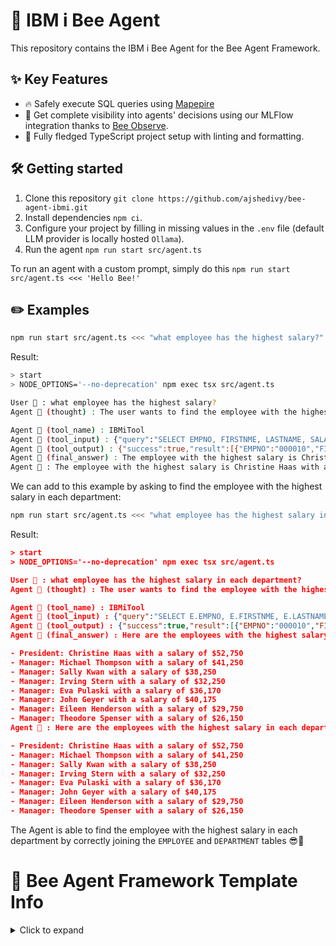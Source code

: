 # 🐝 IBM i Bee Agent

This repository contains the IBM i Bee Agent for the Bee Agent Framework.

## ✨ Key Features

- 🔥 Safely execute SQL queries using [Mapepire](https://mapepire-ibmi.github.io/)
- 🔎 Get complete visibility into agents' decisions using our MLFlow integration thanks to [Bee Observe](https://github.com/i-am-bee/bee-observe).
- 🚀 Fully fledged TypeScript project setup with linting and formatting.

## 🛠️ Getting started

1. Clone this repository `git clone https://github.com/ajshedivy/bee-agent-ibmi.git`
2. Install dependencies `npm ci`.
3. Configure your project by filling in missing values in the `.env` file (default LLM provider is locally hosted `Ollama`).
4. Run the agent `npm run start src/agent.ts`

To run an agent with a custom prompt, simply do this `npm run start src/agent.ts <<< 'Hello Bee!'`

## ✏️ Examples

```bash
npm run start src/agent.ts <<< "what employee has the highest salary?"
```

Result:

```bash
> start
> NODE_OPTIONS='--no-deprecation' npm exec tsx src/agent.ts

User 👤 : what employee has the highest salary?
Agent 🤖 (thought) : The user wants to find the employee with the highest salary. I can do this by querying the 'EMPLOYEE' table and sorting the results by salary in descending order.

Agent 🤖 (tool_name) : IBMiTool
Agent 🤖 (tool_input) : {"query":"SELECT EMPNO, FIRSTNME, LASTNAME, SALARY FROM EMPLOYEE ORDER BY SALARY DESC LIMIT 1"}
Agent 🤖 (tool_output) : {"success":true,"result":[{"EMPNO":"000010","FIRSTNME":"CHRISTINE","LASTNAME":"HAAS","SALARY":52750}]}
Agent 🤖 (final_answer) : The employee with the highest salary is Christine Haas with a salary of $52,750.
Agent 🤖 : The employee with the highest salary is Christine Haas with a salary of $52,750.
```

We can add to this example by asking to find the employee with the highest salary in each department:

```bash
npm run start src/agent.ts <<< "what employee has the highest salary in each department?"
```

Result:

```json
> start
> NODE_OPTIONS='--no-deprecation' npm exec tsx src/agent.ts

User 👤 : what employee has the highest salary in each department?
Agent 🤖 (thought) : The user wants to find the employee with the highest salary in each department. I can do this by joining the 'EMPLOYEE' and 'DEPARTMENT' tables and using a subquery to find the maximum salary for each department.

Agent 🤖 (tool_name) : IBMiTool
Agent 🤖 (tool_input) : {"query":"SELECT E.EMPNO, E.FIRSTNME, E.LASTNAME, E.JOB, E.SALARY FROM EMPLOYEE E INNER JOIN DEPARTMENT D ON E.WORKDEPT = D.DEPTNO WHERE E.SALARY = (SELECT MAX(E2.SALARY) FROM EMPLOYEE E2 INNER JOIN DEPARTMENT D2 ON E2.WORKDEPT = D2.DEPTNO WHERE D2.DEPTNO = D.DEPTNO)"}
Agent 🤖 (tool_output) : {"success":true,"result":[{"EMPNO":"000010","FIRSTNME":"CHRISTINE","LASTNAME":"HAAS","JOB":"PRES","SALARY":52750},{"EMPNO":"000020","FIRSTNME":"MICHAEL","LASTNAME":"THOMPSON","JOB":"MANAGER","SALARY":41250},{"EMPNO":"000030","FIRSTNME":"SALLY","LASTNAME":"KWAN","JOB":"MANAGER","SALARY":38250},{"EMPNO":"000060","FIRSTNME":"IRVING","LASTNAME":"STERN","JOB":"MANAGER","SALARY":32250},{"EMPNO":"000070","FIRSTNME":"EVA","LASTNAME":"PULASKI","JOB":"MANAGER","SALARY":36170},{"EMPNO":"000050","FIRSTNME":"JOHN","LASTNAME":"GEYER","JOB":"MANAGER","SALARY":40175},{"EMPNO":"000090","FIRSTNME":"EILEEN","LASTNAME":"HENDERSON","JOB":"MANAGER","SALARY":29750},{"EMPNO":"000100","FIRSTNME":"THEODORE","LASTNAME":"SPENSER","JOB":"MANAGER","SALARY":26150}]}
Agent 🤖 (final_answer) : Here are the employees with the highest salary in each department:

- President: Christine Haas with a salary of $52,750
- Manager: Michael Thompson with a salary of $41,250
- Manager: Sally Kwan with a salary of $38,250
- Manager: Irving Stern with a salary of $32,250
- Manager: Eva Pulaski with a salary of $36,170
- Manager: John Geyer with a salary of $40,175
- Manager: Eileen Henderson with a salary of $29,750
- Manager: Theodore Spenser with a salary of $26,150
Agent 🤖 : Here are the employees with the highest salary in each department:

- President: Christine Haas with a salary of $52,750
- Manager: Michael Thompson with a salary of $41,250
- Manager: Sally Kwan with a salary of $38,250
- Manager: Irving Stern with a salary of $32,250
- Manager: Eva Pulaski with a salary of $36,170
- Manager: John Geyer with a salary of $40,175
- Manager: Eileen Henderson with a salary of $29,750
- Manager: Theodore Spenser with a salary of $26,150
```

The Agent is able to find the employee with the highest salary in each department by correctly joining the `EMPLOYEE` and `DEPARTMENT` tables 😎💪

# 🐝 Bee Agent Framework Template Info

<details>
<summary>Click to expand</summary>

📚 See the [documentation](https://i-am-bee.github.io/bee-agent-framework/) to learn more.

## 📦 Requirements

- JavaScript runtime [NodeJS > 18](https://nodejs.org/) (ideally installed via [nvm](https://github.com/nvm-sh/nvm)).
- Container system like [Rancher Desktop](https://rancherdesktop.io/), [Podman](https://podman.io/) (VM must be rootfull machine) or [Docker](https://www.docker.com/).
- LLM Provider either external [WatsonX](https://www.ibm.com/watsonx) (OpenAI, Groq, ...) or local [ollama](https://ollama.com).

## 🏗 Infrastructure

> [!NOTE]
>
> Docker distribution with support for _compose_ is required, the following are supported:
>
> - [Docker](https://www.docker.com/)
> - [Rancher](https://www.rancher.com/) - macOS users may want to use VZ instead of QEMU
> - [Podman](https://podman.io/) - requires [compose](https://podman-desktop.io/docs/compose/setting-up-compose) and **rootful machine** (if your current machine is rootless, please create a new one, also ensure you have enabled Docker compatibility mode).

## 🔒Code interpreter

The [Bee Code Interpreter](https://github.com/i-am-bee/bee-code-interpreter) is a gRPC service that an agent uses to execute an arbitrary Python code safely.

### Instructions

1. Start all services related to the [`Code Interpreter`](https://github.com/i-am-bee/bee-code-interpreter) `npm run infra:start --profile=code_interpreter`
2. Run the agent `npm run start src/agent_code_interpreter.ts`

> [!NOTE]
>
> Code Interpreter runs on `http://127.0.0.1:50051`.

## 🔎 Observability

Get complete visibility of the agent's inner workings via our observability stack.

- The [MLFlow](https://mlflow.org/) is used as UI for observability.
- The [Bee Observe](https://github.com/i-am-bee/bee-observe) is the observability service (API) for gathering traces from [Bee Agent Framework](https://github.com/i-am-bee/bee-agent-framework).
- The [Bee Observe Connector](https://github.com/i-am-bee/bee-observe-connector) is the observability connector that sends traces from [Bee Agent Framework](https://github.com/i-am-bee/bee-agent-framework) to [Bee Observe](https://github.com/i-am-bee/bee-observe).

### Instructions

1. Start all services related to [Bee Observe](https://github.com/i-am-bee/bee-observe) `npm run infra:start --profile=observe`
2. Run the agent `npm run start src/agent_observe.ts`
3. See visualized trace in MLFlow web application [`http://127.0.0.1:8080/#/experiments/0`](http://localhost:8080/#/experiments/0)

> [!TIP]
>
> Configuration file is [infra/observe/.env.docker](./infra/observe/.env.docker).
